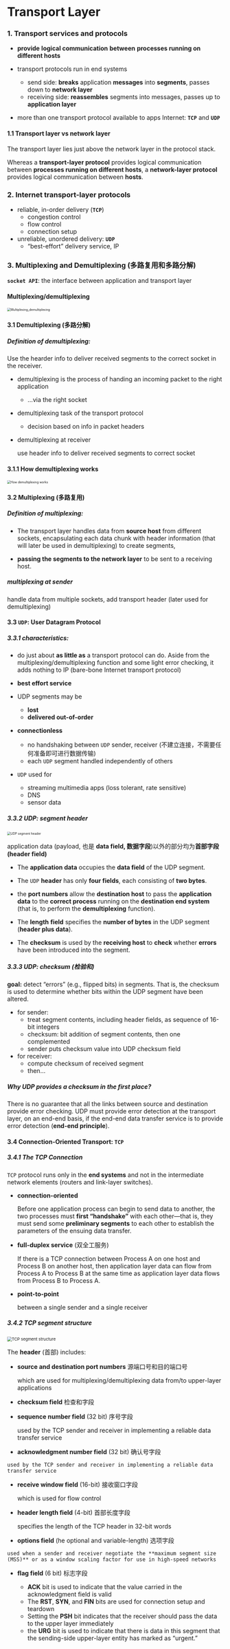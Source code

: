 # Transport Layer

### 1. Transport services and protocols  

*   **provide** **logical communication** **between** **processes running on different hosts**  

*   transport protocols run in end systems
    *   send side: **breaks** application **messages** into **segments**, passes down to **network layer**
    *   receiving side: **reassembles** segments into messages, passes up to **application layer**  

*   more than one transport protocol available to apps
    Internet: **`TCP`** and **`UDP`**  

    

#### 1.1 Transport layer vs network layer  

The transport layer lies just above the network layer in the protocol stack.  

Whereas a **transport-layer protocol** provides logical communication between **processes running on different hosts**, a **network-layer protocol** provides logical  communication between **hosts**.  



### 2. Internet transport-layer protocols  

*   reliable, in-order delivery (**`TCP`**)
    *   congestion control
    *   flow control
    *   connection setup   
*   unreliable, unordered delivery: **`UDP`**
    *    “best-effort” delivery service, IP  



### 3. Multiplexing and Demultiplexing (多路复用和多路分解)

**`socket API`**: the interface between application and transport layer  

#### Multiplexing/demultiplexing  

<img src="imgs\Multiplexing_demultiplexing.png" alt="Multiplexing_demultiplexing" style="zoom: 50%;" />



#### 3.1 Demultiplexing (多路分解)

##### Definition of demultiplexing:

Use the hearder info to deliver received segments to the correct socket in the receiver.



*   demultiplexing is the process of handing an incoming packet to the right application
    *   …via the right socket

*   demultiplexing task of the transport protocol
    *   decision based on info in packet headers   

* demultiplexing at receiver  

    use header info to deliver received segments to correct socket  

    

#### 3.1.1 How demultiplexing works  

<img src="imgs\How demultiplexing works.png" alt="How demultiplexing works" style="zoom: 50%;" />



#### 3.2 Multiplexing (多路复用)

##### Definition of multiplexing:

*   The transport layer handles data from **source host** from different sockets, encapsulating each data chunk with header information (that will later be used in demultiplexing) to create segments, 

*    **passing the segments to the network layer** to be sent to a receiving host.

     

##### multiplexing at sender

handle data from multiple  sockets, add transport header (later used for demultiplexing)  



#### 3.3 `UDP`: User Datagram Protocol  

##### 3.3.1 characteristics:

*   do just about **as little as** a transport protocol can do. Aside from the multiplexing/demultiplexing function and some light error checking, it adds nothing to IP (bare-bone Internet transport protocol)
*   **best effort service**  
*   UDP segments may be
    *   **lost**
    *   **delivered out-of-order**  

*   **connectionless**  
    *   no handshaking between `UDP` sender, receiver (不建立连接，不需要任何准备即可进行数据传输)
    *   each `UDP` segment handled independently of others  
*   `UDP` used for
    *   streaming multimedia apps (loss tolerant, rate sensitive)
    *   DNS
    *   sensor data  

##### 3.3.2 UDP: segment header  

<img src="imgs\UDP segment header.png" alt="UDP segment header" style="zoom:50%;" />

application data (payload, 也是 **data field, 数据字段**)以外的部分均为**首部字段 (header field)**



*   The **application data** occupies the **data field** of the UDP segment.   

*   The `UDP` **header** has only **four fields**, each consisting of **two bytes**.  

*   the **port numbers** allow the **destination host** to pass the **application data** to the **correct process** running on the **destination end system** (that is, to perform the **demultiplexing** function).  

*   The **length** **field** specifies the **number of bytes** in the UDP segment (**header plus data**).  

*   The **checksum** is used by the **receiving host** to **check** whether **errors** have been introduced into the segment.   

    

##### 3.3.3 UDP: checksum (检验和)  

**goal:** detect “errors” (e.g., flipped bits) in segments. That is, the checksum is used to determine whether bits within the UDP segment have been altered.



*   for sender:
    *   treat segment contents, including header fields, as sequence of 16-bit integers
    *    checksum: bit addition of segment contents, then one complemented   
    *   sender puts checksum value into UDP checksum field  
*   for receiver:
    *   compute checksum of received segment  
    *   then...



##### Why UDP provides a checksum in the first place?

There is no guarantee that all the links between source and destination provide error checking. UDP must provide error detection at the transport layer, on an end-end basis, if the end-end data transfer service is to provide error detection (**end-end principle**).  



#### 3.4 Connection-Oriented Transport: `TCP`  

##### 3.4.1 The TCP Connection  

`TCP` protocol runs only in the **end systems** and not in the intermediate network elements (routers and link-layer switches).  

*   **connection-oriented**

    Before one application process can begin to send data to another, the two processes must **first “handshake”** with each other—that is, they must send some **preliminary segments** to each other to establish the parameters of the ensuing data transfer.   

*   **full-duplex service** (双全工服务)

    If there is a TCP connection between Process A on one host and Process B on another host, then application layer data can flow from Process A to Process B at the same time as application layer data flows from Process B to Process A.

*   **point-to-point**  

    between a single sender and a single receiver 



##### 3.4.2 TCP segment structure  

<img src="imgs\TCP segment structure.png" alt="TCP segment structure" style="zoom: 67%;" />

The **header** (首部) includes: 

*   **source and destination port numbers** 源端口号和目的端口号

    which are used for multiplexing/demultiplexing data from/to upper-layer applications

*   **checksum field** 检查和字段

*   **sequence number field** (32 bit) 序号字段

    used by the TCP sender and receiver in implementing a reliable data transfer service  

*    **acknowledgment number field** (32 bit) 确认号字段

    used by the TCP sender and receiver in implementing a reliable data transfer service  

*   **receive window field** (16-bit) 接收窗口字段

    which is used for flow control

*   **header length field** (4-bit) 首部长度字段

    specifies the length of the TCP header in 32-bit words  

*    **options field** (he optional and variable-length) 选项字段

    used when a sender and receiver negotiate the **maximum segment size (MSS)** or as a window scaling factor for use in high-speed networks

*   **flag field** (6 bit) 标志字段

    *   **ACK** bit is used to indicate that the value carried in the acknowledgment field is valid  
    *   The **RST**, **SYN**, and **FIN** bits are used for connection setup and teardown
    *   Setting the **PSH** bit indicates that the receiver should pass the data to the upper layer immediately   
    *   the **URG** bit is used to indicate that there is data in this segment that the sending-side upper-layer entity has marked as “urgent.” 

